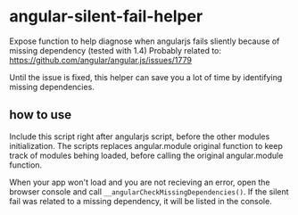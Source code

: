 # angular-silent-fail-helper
Expose function to help diagnose when angularjs fails sliently because of missing dependency (tested with 1.4)
Probably related to: https://github.com/angular/angular.js/issues/1779

Until the issue is fixed, this helper can save you a lot of time by identifying missing dependencies.

## how to use 
Include this script right after angularjs script, before the other modules initialization. The scripts replaces angular.module 
original function to keep track of modules behing loaded, before calling the original angular.module function.

When your app won't load and you are not recieving an error, open the browser console and call ```__angularCheckMissingDependencies()```. 
If the silent fail was related to a missing dependency, it will be listed in the console.
